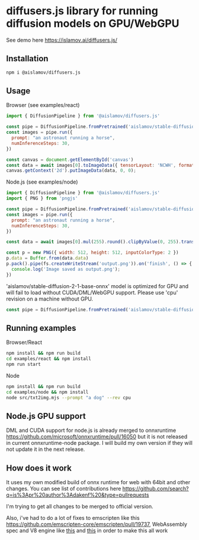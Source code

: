 # diffusers.js library for running diffusion models on GPU/WebGPU

See demo here https://islamov.ai/diffusers.js/

## Installation

```bash
npm i @aislamov/diffusers.js
```

## Usage

Browser (see examples/react)
```js
import { DiffusionPipeline } from '@aislamov/diffusers.js'

const pipe = DiffusionPipeline.fromPretrained('aislamov/stable-diffusion-2-1-base-onnx')
const images = pipe.run({
  prompt: "an astronaut running a horse",
  numInferenceSteps: 30,
})

const canvas = document.getElementById('canvas')
const data = await images[0].toImageData({ tensorLayout: 'NCWH', format: 'RGB' });
canvas.getContext('2d').putImageData(data, 0, 0);
```

Node.js (see examples/node)
```js
import { DiffusionPipeline } from '@aislamov/diffusers.js'
import { PNG } from 'pngjs'

const pipe = DiffusionPipeline.fromPretrained('aislamov/stable-diffusion-2-1-base-onnx')
const images = pipe.run({
  prompt: "an astronaut running a horse",
  numInferenceSteps: 30,
})

const data = await images[0].mul(255).round().clipByValue(0, 255).transpose(0, 2, 3, 1)

const p = new PNG({ width: 512, height: 512, inputColorType: 2 })
p.data = Buffer.from(data.data)
p.pack().pipe(fs.createWriteStream('output.png')).on('finish', () => {
  console.log('Image saved as output.png');
})
```

'aislamov/stable-diffusion-2-1-base-onnx' model is optimized for GPU and will fail to load without CUDA/DML/WebGPU support. Please use 'cpu' revision on a machine without GPU.
```js
const pipe = DiffusionPipeline.fromPretrained('aislamov/stable-diffusion-2-1-base-onnx', { revision: 'cpu' })
```

## Running examples
Browser/React
```bash
npm install && npm run build
cd examples/react && npm install
npm run start
```

Node
```bash
npm install && npm run build
cd examples/node && npm install
node src/txt2img.mjs --prompt "a dog" --rev cpu
```

## Node.js GPU support

DML and CUDA support for node.js is already merged to onnxruntime https://github.com/microsoft/onnxruntime/pull/16050 but it is not released in current onnxruntime-node package. I will build my own version if they will not update it in the next release.

## How does it work

It uses my own modified build of onnx runtime for web with 64bit and other changes. You can see list of contributions here https://github.com/search?q=is%3Apr%20author%3Adakenf%20&type=pullrequests

I'm trying to get all changes to be merged to official version.

Also, i've had to do a lot of fixes to emscripten like this https://github.com/emscripten-core/emscripten/pull/19737, WebAssembly spec and V8 engine like [this](https://chromium-review.googlesource.com/c/v8/v8/+/4742982) and [this](https://chromium-review.googlesource.com/c/v8/v8/+/4775578) in order to make this all work  
